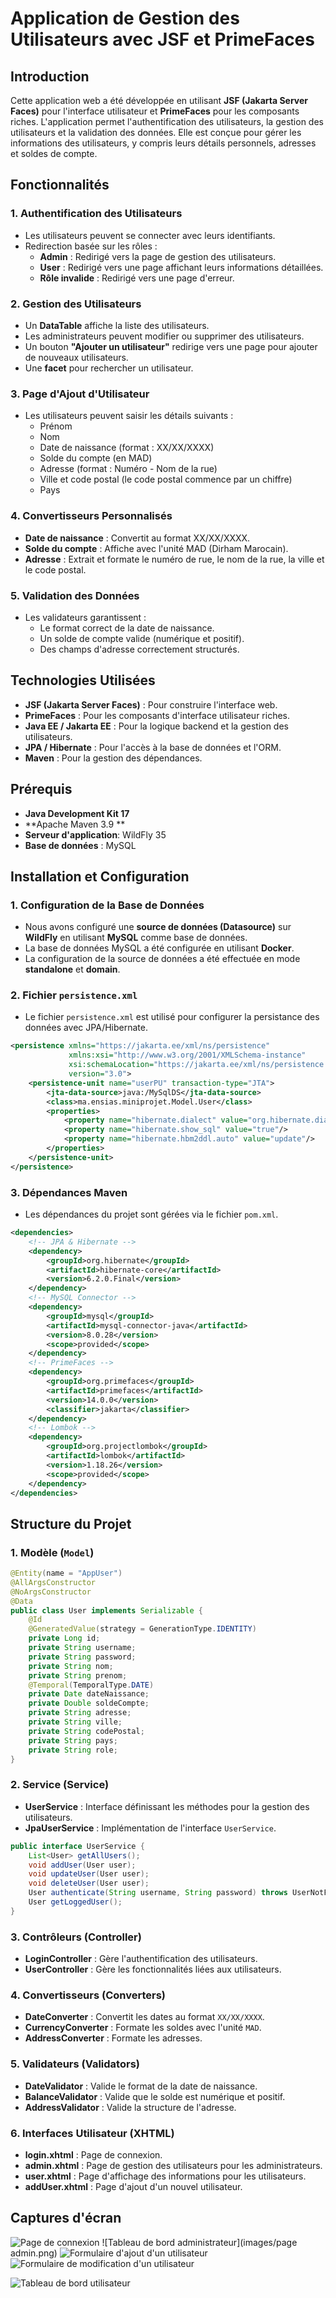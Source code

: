 # Application de Gestion des Utilisateurs avec JSF et PrimeFaces

## Introduction
Cette application web a été développée en utilisant **JSF (Jakarta Server Faces)** pour l'interface utilisateur et **PrimeFaces** pour les composants riches. L'application permet l'authentification des utilisateurs, la gestion des utilisateurs et la validation des données. Elle est conçue pour gérer les informations des utilisateurs, y compris leurs détails personnels, adresses et soldes de compte.

## Fonctionnalités

### 1. Authentification des Utilisateurs
- Les utilisateurs peuvent se connecter avec leurs identifiants.
- Redirection basée sur les rôles :
  - **Admin** : Redirigé vers la page de gestion des utilisateurs.
  - **User** : Redirigé vers une page affichant leurs informations détaillées.
  - **Rôle invalide** : Redirigé vers une page d'erreur.

### 2. Gestion des Utilisateurs
- Un **DataTable** affiche la liste des utilisateurs.
- Les administrateurs peuvent modifier ou supprimer des utilisateurs.
- Un bouton **"Ajouter un utilisateur"** redirige vers une page pour ajouter de nouveaux utilisateurs.
- Une **facet** pour rechercher un utilisateur.

### 3. Page d'Ajout d'Utilisateur
- Les utilisateurs peuvent saisir les détails suivants :
  - Prénom
  - Nom
  - Date de naissance (format : XX/XX/XXXX)
  - Solde du compte (en MAD)
  - Adresse (format : Numéro - Nom de la rue)
  - Ville et code postal (le code postal commence par un chiffre)
  - Pays

### 4. Convertisseurs Personnalisés
- **Date de naissance** : Convertit au format XX/XX/XXXX.
- **Solde du compte** : Affiche avec l'unité MAD (Dirham Marocain).
- **Adresse** : Extrait et formate le numéro de rue, le nom de la rue, la ville et le code postal.

### 5. Validation des Données
- Les validateurs garantissent :
  - Le format correct de la date de naissance.
  - Un solde de compte valide (numérique et positif).
  - Des champs d'adresse correctement structurés.

## Technologies Utilisées
- **JSF (Jakarta Server Faces)** : Pour construire l'interface web.
- **PrimeFaces** : Pour les composants d'interface utilisateur riches.
- **Java EE / Jakarta EE** : Pour la logique backend et la gestion des utilisateurs.
- **JPA / Hibernate** : Pour l'accès à la base de données et l'ORM.
- **Maven** : Pour la gestion des dépendances.

## Prérequis
- **Java Development Kit 17**
- **Apache Maven 3.9 **
- **Serveur d'application**: WildFly 35
- **Base de données** : MySQL

## Installation et Configuration

### 1. Configuration de la Base de Données
- Nous avons configuré une **source de données (Datasource)** sur **WildFly** en utilisant **MySQL** comme base de données.
- La base de données MySQL a été configurée en utilisant **Docker**.
- La configuration de la source de données a été effectuée en mode **standalone** et **domain**.

### 2. Fichier `persistence.xml`
- Le fichier `persistence.xml` est utilisé pour configurer la persistance des données avec JPA/Hibernate.

```xml
<persistence xmlns="https://jakarta.ee/xml/ns/persistence"
             xmlns:xsi="http://www.w3.org/2001/XMLSchema-instance"
             xsi:schemaLocation="https://jakarta.ee/xml/ns/persistence https://jakarta.ee/xml/ns/persistence/persistence_3_0.xsd"
             version="3.0">
    <persistence-unit name="userPU" transaction-type="JTA">
        <jta-data-source>java:/MySqlDS</jta-data-source>
        <class>ma.ensias.miniprojet.Model.User</class>
        <properties>
            <property name="hibernate.dialect" value="org.hibernate.dialect.MySQLDialect"/>
            <property name="hibernate.show_sql" value="true"/>
            <property name="hibernate.hbm2ddl.auto" value="update"/>
        </properties>
    </persistence-unit>
</persistence>
```

### 3. Dépendances Maven
- Les dépendances du projet sont gérées via le fichier `pom.xml`.

```xml
<dependencies>
    <!-- JPA & Hibernate -->
    <dependency>
        <groupId>org.hibernate</groupId>
        <artifactId>hibernate-core</artifactId>
        <version>6.2.0.Final</version>
    </dependency>
    <!-- MySQL Connector -->
    <dependency>
        <groupId>mysql</groupId>
        <artifactId>mysql-connector-java</artifactId>
        <version>8.0.28</version>
        <scope>provided</scope>
    </dependency>
    <!-- PrimeFaces -->
    <dependency>
        <groupId>org.primefaces</groupId>
        <artifactId>primefaces</artifactId>
        <version>14.0.0</version>
        <classifier>jakarta</classifier>
    </dependency>
    <!-- Lombok -->
    <dependency>
        <groupId>org.projectlombok</groupId>
        <artifactId>lombok</artifactId>
        <version>1.18.26</version>
        <scope>provided</scope>
    </dependency>
</dependencies>
```

## Structure du Projet

### 1. Modèle (`Model`)
```java
@Entity(name = "AppUser")
@AllArgsConstructor
@NoArgsConstructor
@Data
public class User implements Serializable {
    @Id
    @GeneratedValue(strategy = GenerationType.IDENTITY)
    private Long id;
    private String username;
    private String password;
    private String nom;
    private String prenom;
    @Temporal(TemporalType.DATE)
    private Date dateNaissance;
    private Double soldeCompte;
    private String adresse;
    private String ville;
    private String codePostal;
    private String pays;
    private String role;
}
```
### 2. Service (Service)
- **UserService** : Interface définissant les méthodes pour la gestion des utilisateurs.
- **JpaUserService** : Implémentation de l'interface `UserService`.

```java
public interface UserService {
    List<User> getAllUsers();
    void addUser(User user);
    void updateUser(User user);
    void deleteUser(User user);
    User authenticate(String username, String password) throws UserNotFoundException;
    User getLoggedUser();
}
```

### 3. Contrôleurs (Controller)
- **LoginController** : Gère l'authentification des utilisateurs.
- **UserController** : Gère les fonctionnalités liées aux utilisateurs.

### 4. Convertisseurs (Converters)
- **DateConverter** : Convertit les dates au format `XX/XX/XXXX`.
- **CurrencyConverter** : Formate les soldes avec l'unité `MAD`.
- **AddressConverter** : Formate les adresses.

### 5. Validateurs (Validators)
- **DateValidator** : Valide le format de la date de naissance.
- **BalanceValidator** : Valide que le solde est numérique et positif.
- **AddressValidator** : Valide la structure de l'adresse.

### 6. Interfaces Utilisateur (XHTML)
- **login.xhtml** : Page de connexion.
- **admin.xhtml** : Page de gestion des utilisateurs pour les administrateurs.
- **user.xhtml** : Page d'affichage des informations pour les utilisateurs.
- **addUser.xhtml** : Page d'ajout d'un nouvel utilisateur.

## Captures d'écran
![Page de connexion](images/login.png)
![Tableau de bord administrateur](images/page admin.png)
![Formulaire d'ajout d'un utilisateur](images/ajout.png)
![Formulaire de modification d'un utilisateur](images/modif.png)

![Tableau de bord utilisateur](images/user-interface.png)



